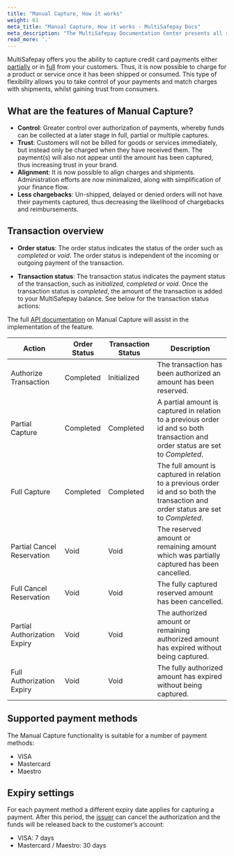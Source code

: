 ```yaml
---
title: "Manual Capture, How it works"
weight: 61
meta_title: "Manual Capture, How it works - MultiSafepay Docs"
meta_description: "The MultiSafepay Documentation Center presents all relevant information about our Plugins and API. You can also find support pages for payment methods, tools and general questions as well as the contact details of our Support and Integration Teams."
read_more: '.'
---
```


MultiSafepay offers you the ability to capture credit card payments either [partially](/tools/manual-capture/partial-capture) or in [full](/tools/manual-capture/full-capture) from your customers. Thus, it is now possible to charge for a product or service once it has been shipped or consumed. This type of flexibility allows you to take control of your payments and match charges with shipments, whilst gaining trust from consumers.

## What are the features of Manual Capture?
* **Control**: Greater control over authorization of payments, whereby funds can be collected at a later stage in full, partial or multiple captures.
* **Trust**: Customers will not be billed for goods or services immediately, but instead only be charged when they have received them. The payment(s) will also not appear until the amount has been captured, thus increasing trust in your brand.
* **Alignment**: It is now possible to align charges and shipments. Administration efforts are now minimalized, along with simplification of your finance flow.
* **Less chargebacks**: Un-shipped, delayed or denied orders will not have their payments captured, thus decreasing the likelihood of chargebacks and reimbursements.

## Transaction overview

* **Order status**: The order status indicates the status of the order such as _completed_ or _void_. The order status is independent of the incoming or outgoing payment of the transaction.

* **Transaction status**: The transaction status indicates the payment status of the transaction, such as _initialized_, _completed_ or _void_. Once the transaction status is _completed_, the amount of the transaction is added to your MultiSafepay balance.
See below for the transaction status actions:


The full [API documentation](/api/#manual-capture-authorization) on Manual Capture will assist in the implementation of the feature.

| Action                         | Order Status     | Transaction Status |   Description                                                      |
|--------------------------------|------------------|------------------|--------------------------------------------------------------------|
| Authorize Transaction          | Completed      | Initialized        | The transaction has been authorized an amount has been reserved.               |
| Partial Capture                | Completed        | Completed        | A partial amount is captured in relation to a previous order id and so both transaction and order status are set to _Completed_.            |
| Full Capture                   | Completed        | Completed        | The full amount is captured in relation to a previous order id and so both the transaction and order status are set to _Completed_.                                                                                                                | 
| Partial Cancel Reservation     | Void             | Void             | The reserved amount or remaining amount which was partially captured has been cancelled.                                                                                                                             |
| Full Cancel Reservation        | Void             | Void             | The fully captured reserved amount has been cancelled.                                                                                                                     |
| Partial Authorization Expiry   | Void             | Void             | The authorized amount or remaining authorized amount has expired without being captured.                                                                                                 |
| Full Authorization Expiry      | Void             | Void             | The fully authorized amount has expired without being captured.                                                                                      |

## Supported payment methods

The Manual Capture functionality is suitable for a number of payment methods:

* VISA
* Mastercard
* Maestro

## Expiry settings

For each payment method a different expiry date applies for capturing a payment. After this period, the [issuer](/faq/general/glossary/#issuer) can cancel the authorization and the funds will be released back to the customer’s account:

* VISA: 7 days
* Mastercard / Maestro: 30 days


